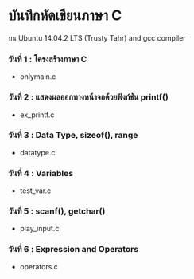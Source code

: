 # บันทึกหัดเขียนภาษา C

บน Ubuntu 14.04.2 LTS (Trusty Tahr) and gcc compiler

### วันที่ 1 : โครงสร้างภาษา C

 * onlymain.c

### วันที่ 2 : แสดงผลออกทางหน้าจอด้วยฟังก์ชัน printf()

 * ex_printf.c

### วันที่ 3 : Data Type, sizeof(), range
 
 * datatype.c

### วันที่ 4 : Variables

 * test_var.c

### วันที่ 5 : scanf(), getchar()
 
 * play_input.c

### วันที่ 6 : Expression and Operators
 
 * operators.c
